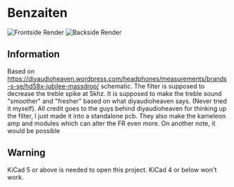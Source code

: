 # Benzaiten


![Frontside Render]()
![Backside Render]()


## Information
Based on https://diyaudioheaven.wordpress.com/headphones/measurements/brands-s-se/hd58x-jubilee-massdrop/ schematic. The filter is supposed to decrease the treble spike at 5khz. It is supposed to make the treble sound "smoother" and "fresher" based on what diyaudioheaven says. (Never tried it myself). All credit goes to the guys behind diyaudioheaven for thinking up the filter, I just made it into a standalone pcb. They also make the kameleon amp and modules which can alter the FR even more. On another note, it would be possible
## Warning
KiCad 5 or above is needed to open this project. KiCad 4 or below won't work.
